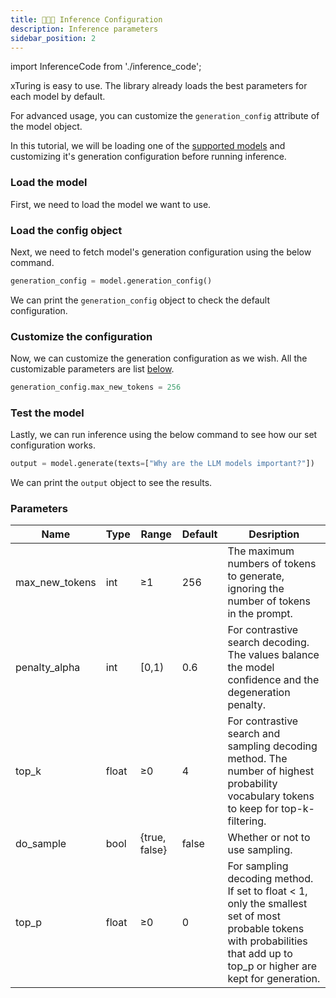 ```yaml
---
title: 👨🏻‍🏫 Inference Configuration
description: Inference parameters
sidebar_position: 2
---
```


import InferenceCode from './inference_code';

<!-- # Inference configuration   -->

xTuring is easy to use. The library already loads the best parameters for each model by default.

For advanced usage, you can customize the `generation_config` attribute of the model object.

<!-- ## `BaseModel` usage -->

In this tutorial, we will be loading one of the [supported models](/overview/supported_models) and customizing it's generation configuration before running inference.

### Load the model

First, we need to load the model we want to use.

<InferenceCode />

### Load the config object
Next, we need to fetch model's generation configuration using the below command.

```python
generation_config = model.generation_config()
```

We can print the `generation_config` object to check the default configuration.

### Customize the configuration

Now, we can customize the generation configuration as we wish. All the customizable parameters are list [below](#parameters). 

```python
generation_config.max_new_tokens = 256
```

### Test the model
Lastly, we can run inference using the below command to see how our set configuration works.

```python
output = model.generate(texts=["Why are the LLM models important?"])
```
We can print the `output` object to see the results.

### Parameters

<!-- >__max_new_tokens__: the maximum numbers of tokens to generate, ignoring the number of tokens in the prompt.
>
> __penalty_alpha__: for contrastive search decoding. The values balance the model confidence and the degeneration penalty.
>
>__top_k__: for contrastive search and sampling decoding method. The number of highest probability vocabulary tokens to keep for top-k-filtering.
>
> __do_sample__: whether or not to use sampling.
>
> __top_p__: for sampling decoding method. If set to float < 1, only the smallest set of most probable tokens with probabilities that add up to top_p or higher are kept for generation. -->

| Name | Type | Range | Default | Desription |
| ---  | ---  | ----- | ------- | ---------- |
| max_new_tokens | int | ≥1 | 256 |  The maximum numbers of tokens to generate, ignoring the number of tokens in the prompt. |
| penalty_alpha | int | [0,1) | 0.6 |  For contrastive search decoding. The values balance the model confidence and the degeneration penalty. |
| top_k | float | ≥0 | 4 |  For contrastive search and sampling decoding method. The number of highest probability vocabulary tokens to keep for  top-k-filtering. |
| do_sample | bool | {true, false} | false |  Whether or not to use sampling. |
| top_p | float | ≥0 | 0 |  For sampling decoding method. If set to float < 1, only the smallest set of most probable tokens with probabilities that add  up to top_p or higher are kept for generation. |

<!-- penalty_alpha: 0.6
top_k: 4
max_new_tokens: 256
do_sample: false -->

<!-- ## `GenericModel` usage

In this tutorial, we will be loading [__facebook/opt1.3B__](https://huggingface.co/facebook/opt-1.3b) model and customizing it's generation configuration before ineferencing.

### 1. Load the model

```python
from xturing.models.base import BaseModel

model = GenericModel("facebook/opt-1.3B")
```

### 2. Load the config object

```python
generation_config = model.generation_config()
```
Print the `generation_config` object to check the default configuration.

### 3. Customize the configuration

```python
generation_config.max_new_tokens = 256
```

### 4. Test the model

```python
output = model.generate(texts=["Why are the LLM models important?"])
```
Print the `output` object to see the results.

#### Parameters

> __max_new_tokens__: the maximum numbers of tokens to generate, ignoring the number of tokens in the prompt.
>
> __penalty_alpha__: for contrastive search decoding. The values balance the model confidence and the degeneration penalty.
>
> __top_k__: for contrastive search and sampling decoding method. The number of highest probability vocabulary tokens to keep for top-k-filtering.
>
> __do_sample__: whether or not to use sampling.
>
> __top_p__: for sampling decoding method. If set to float < 1, only the smallest set of most probable tokens with probabilities that add up to top_p or higher are kept for generation. -->
